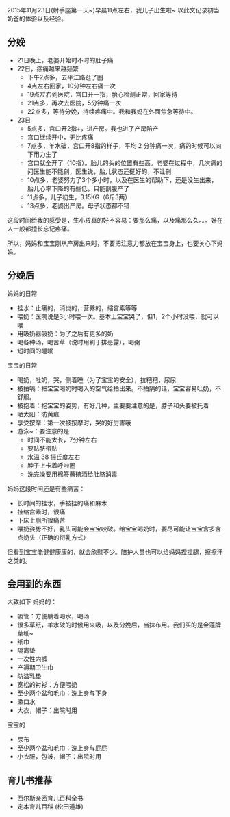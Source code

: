 2015年11月23日(射手座第一天~)早晨11点左右，我儿子出生啦~ 以此文记录初当奶爸的体验以及经验。

## 分娩
* 21日晚上，老婆开始时不时的肚子痛
* 22日，疼痛越来越频繁
	* 下午2点多，去平江路逛了圈
	* 4点左右回家，10分钟左右痛一次
	* 19点左右到医院，宫口开一指，胎心检测正常，回家等待
	* 21点多，再次去医院，5分钟痛一次
	* 22点多，等待分娩，持续疼痛中。我和我妈在外面焦急等待中。
* 23日
	* 5点多，宫口开2指+，进产房。我也进了产房陪产
	* 宫口继续开中，无比疼痛
	* 7点多，羊水破，宫口开8指的样子，平均 2 分钟痛一次，痛的时候可以向下用力生了
	* 宫口就全开了（10指）。胎儿的头的位置有些高。老婆在过程中，几次痛的问医生能不能剖，医生说，胎儿状态还挺好的，不让剖
	* 10点多，老婆努力了3个多小时，以及在医生的帮助下，还是没生出来，胎儿心率下降的有些低，只能剖腹产了
	* 11点多，儿子初生，3.15KG（6斤3两）
	* 13点多，老婆出产房。母子状态都不错

这段时间给我的感受是，生小孩真的好不容易：要那么痛，以及痛那么久。。。好在人一般都擅长忘记疼痛。

 所以，妈妈和宝宝刚从产房出来时，不要把注意力都放在宝宝身上，也要关心下妈妈。


## 分娩后
妈妈的日常
* 挂水：止痛的，消炎的，营养的，缩宫素等等
* 喂奶：医院说是3小时喂一次。基本上宝宝哭了，但1，2个小时没喂，就可以喂
* 用吸奶器吸奶：为了之后有更多的奶
* 喝各种汤，喝苦草（说时用利于排恶露），喝粥
* 短时间的睡眠

宝宝的日常
* 喝奶，吐奶，哭，侧着睡（为了宝宝的安全），拉粑粑，尿尿
* 被拍嗝：把宝宝喝奶时喝入的空气给拍出来。不拍隔的话，宝宝容易吐奶，不舒服。
* 被抱着：抱宝宝的姿势，有好几种，主要要注意的是，脖子和头要被托着
* 晒太阳：防黄疸
* 享受按摩：第一次被按摩时，哭的好厉害哦
* 游泳~：要注意的是
	* 时间不能太长，7分钟左右
	* 要贴脐带贴
	* 水温 38 摄氏度左右
	* 脖子上卡着呼啦圈
	* 洗完澡要用棉签蘸碘酒给肚脐消毒

妈妈这段时间还是有些痛苦：
* 长时间的挂水，手被挂的痛和麻木
* 挂缩宫素时，很痛
* 下床上厕所很痛苦
* 喂奶姿势不好，乳头可能会宝宝咬破。给宝宝喝奶时，要尽可能让宝宝含多含点奶头（正确的衔乳方式）

但看到宝宝能健健康康的，就会欣慰不少。陪护人员也可以给妈妈捏捏腿，擦擦汗之类的。

## 会用到的东西
大致如下
妈妈的：
* 吸管：方便躺着喝水，喝汤
* 很多草纸，羊水破的时候用来吸，以及分娩后，当抹布用。我们买的是金莲牌草纸~
* 纸巾
* 隔离垫
* 一次性内裤
* 产褥期卫生巾
* 防溢乳垫
* 宽松的衬衫：方便喂奶
* 至少两个盆和毛巾：洗上身与下身
* 漱口水
* 大衣，帽子：出院时用

宝宝的
* 尿布
* 至少两个盆和毛巾：洗上身与屁屁
* 小衣服，包被，帽子：出院时用

## 育儿书推荐
* 西尔斯亲密育儿百科全书
* 定本育儿百科 (松田道雄)

